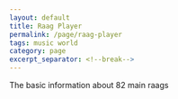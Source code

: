 ```yaml
---
layout: default
title: Raag Player
permalink: /page/raag-player
tags: music world
category: page
excerpt_separator: <!--break-->
---
```


The basic information about 82 main raags
<!--break-->

<div>
</div>

<script>
var context = new window.AudioContext();
var source = null;
var audioBuffer = null;
function stopSound() {
    if (source) {
        source.noteOff(0); //立即停止
    }
}
function playSound() {
    console.log('123');
    source = context.createBufferSource();
    source.buffer = audioBuffer;
    source.loop = true;
    source.connect(context.destination);
    source.noteOn(0); //立即播放
}
function initSound(arrayBuffer) {
    context.decodeAudioData(arrayBuffer, function(buffer) { //解码成功时的回调函数
        audioBuffer = buffer;
        playSound();
    }, function(e) { //解码出错时的回调函数
        console.log('Error decoding file', e);
    });
}
function loadAudioFile(url) {
    var xhr = new XMLHttpRequest(); //通过XHR下载音频文件
    xhr.open('GET', url, true);
    xhr.responseType = 'arraybuffer';
    xhr.onload = function(e) { //下载完成
        initSound(this.response);
    };
    xhr.send();
}
loadAudioFile('/assets/audio/raag/SA2.mp3');
</script>
